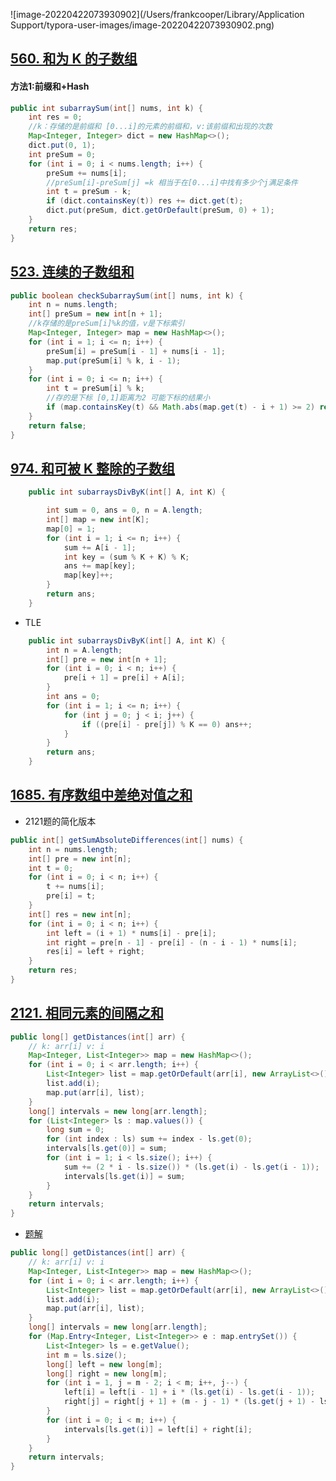 

> 



![image-20220422073930902](/Users/frankcooper/Library/Application Support/typora-user-images/image-20220422073930902.png)





## [560. 和为 K 的子数组](https://leetcode-cn.com/problems/subarray-sum-equals-k/)

#### 方法1:前缀和+Hash

```java
public int subarraySum(int[] nums, int k) {
    int res = 0;
    //k：存储的是前缀和 [0...i]的元素的前缀和，v:该前缀和出现的次数
    Map<Integer, Integer> dict = new HashMap<>();
    dict.put(0, 1);
    int preSum = 0;
    for (int i = 0; i < nums.length; i++) {
        preSum += nums[i];
        //preSum[i]-preSum[j] =k 相当于在[0...i]中找有多少个j满足条件
        int t = preSum - k;
        if (dict.containsKey(t)) res += dict.get(t);
        dict.put(preSum, dict.getOrDefault(preSum, 0) + 1);
    }
    return res;
}
```



## [523. 连续的子数组和](https://leetcode-cn.com/problems/continuous-subarray-sum/)



```java
public boolean checkSubarraySum(int[] nums, int k) {
    int n = nums.length;
    int[] preSum = new int[n + 1];
    //k存储的是preSum[i]%k的值，v是下标索引
    Map<Integer, Integer> map = new HashMap<>();
    for (int i = 1; i <= n; i++) {
        preSum[i] = preSum[i - 1] + nums[i - 1];
        map.put(preSum[i] % k, i - 1);
    }
    for (int i = 0; i <= n; i++) {
        int t = preSum[i] % k;
        //存的是下标 [0,1]距离为2 可能下标的结果小
        if (map.containsKey(t) && Math.abs(map.get(t) - i + 1) >= 2) return true;
    }
    return false;
}
```









## [974. 和可被 K 整除的子数组](https://leetcode-cn.com/problems/subarray-sums-divisible-by-k/)





```java
    public int subarraysDivByK(int[] A, int K) {

        int sum = 0, ans = 0, n = A.length;
        int[] map = new int[K];
        map[0] = 1;
        for (int i = 1; i <= n; i++) {
            sum += A[i - 1];
            int key = (sum % K + K) % K;
            ans += map[key];
            map[key]++;
        }
        return ans;
    }
```

- TLE

```java
    public int subarraysDivByK(int[] A, int K) {
        int n = A.length;
        int[] pre = new int[n + 1];
        for (int i = 0; i < n; i++) {
            pre[i + 1] = pre[i] + A[i];
        }
        int ans = 0;
        for (int i = 1; i <= n; i++) {
            for (int j = 0; j < i; j++) {
                if ((pre[i] - pre[j]) % K == 0) ans++;
            }
        }
        return ans;
    }
```

## [1685. 有序数组中差绝对值之和](https://leetcode-cn.com/problems/sum-of-absolute-differences-in-a-sorted-array/)

- 2121题的简化版本

```java
public int[] getSumAbsoluteDifferences(int[] nums) {
    int n = nums.length;
    int[] pre = new int[n];
    int t = 0;
    for (int i = 0; i < n; i++) {
        t += nums[i];
        pre[i] = t;
    }
    int[] res = new int[n];
    for (int i = 0; i < n; i++) {
        int left = (i + 1) * nums[i] - pre[i];
        int right = pre[n - 1] - pre[i] - (n - i - 1) * nums[i];
        res[i] = left + right;
    }
    return res;
}
```





## [2121. 相同元素的间隔之和](https://leetcode-cn.com/problems/intervals-between-identical-elements/)



```java
public long[] getDistances(int[] arr) {
    // k: arr[i] v: i
    Map<Integer, List<Integer>> map = new HashMap<>();
    for (int i = 0; i < arr.length; i++) {
        List<Integer> list = map.getOrDefault(arr[i], new ArrayList<>());
        list.add(i);
        map.put(arr[i], list);
    }
    long[] intervals = new long[arr.length];
    for (List<Integer> ls : map.values()) {
        long sum = 0;
        for (int index : ls) sum += index - ls.get(0);
        intervals[ls.get(0)] = sum;
        for (int i = 1; i < ls.size(); i++) {
            sum += (2 * i - ls.size()) * (ls.get(i) - ls.get(i - 1));
            intervals[ls.get(i)] = sum;
        }
    }
    return intervals;
}
```



- [题解](https://leetcode-cn.com/problems/intervals-between-identical-elements/solution/java-qian-zhui-hou-zhui-he-by-merickbao-mtcpy/)

```java
public long[] getDistances(int[] arr) {
    // k: arr[i] v: i
    Map<Integer, List<Integer>> map = new HashMap<>();
    for (int i = 0; i < arr.length; i++) {
        List<Integer> list = map.getOrDefault(arr[i], new ArrayList<>());
        list.add(i);
        map.put(arr[i], list);
    }
    long[] intervals = new long[arr.length];
    for (Map.Entry<Integer, List<Integer>> e : map.entrySet()) {
        List<Integer> ls = e.getValue();
        int m = ls.size();
        long[] left = new long[m];
        long[] right = new long[m];
        for (int i = 1, j = m - 2; i < m; i++, j--) {
            left[i] = left[i - 1] + i * (ls.get(i) - ls.get(i - 1));
            right[j] = right[j + 1] + (m - j - 1) * (ls.get(j + 1) - ls.get(j));
        }
        for (int i = 0; i < m; i++) {
            intervals[ls.get(i)] = left[i] + right[i];
        }
    }
    return intervals;
}
```
